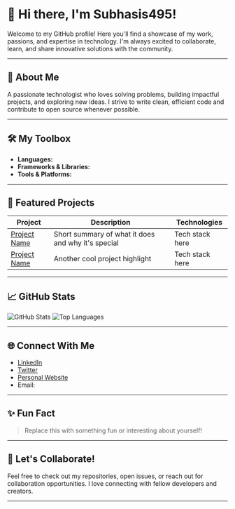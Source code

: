 # 👋 Hi there, I'm Subhasis495!

Welcome to my GitHub profile! Here you'll find a showcase of my work, passions, and expertise in technology. I'm always excited to collaborate, learn, and share innovative solutions with the community.

---

## 🚀 About Me

A passionate technologist who loves solving problems, building impactful projects, and exploring new ideas. I strive to write clean, efficient code and contribute to open source whenever possible.

---

## 🛠️ My Toolbox

- **Languages:**  
- **Frameworks & Libraries:**  
- **Tools & Platforms:**  

---

## 🌟 Featured Projects

| Project | Description | Technologies |
|---------|-------------|--------------|
| [Project Name](#) | Short summary of what it does and why it's special | Tech stack here |
| [Project Name](#) | Another cool project highlight | Tech stack here |

---

## 📈 GitHub Stats

![GitHub Stats](https://github-readme-stats.vercel.app/api?username=Subhasis495&show_icons=true&theme=radical)
![Top Languages](https://github-readme-stats.vercel.app/api/top-langs/?username=Subhasis495&layout=compact&theme=radical)

---

## 🌐 Connect With Me

- [LinkedIn](#)
- [Twitter](#)
- [Personal Website](#)
- Email: 

---

## ✨ Fun Fact

> Replace this with something fun or interesting about yourself!

---

## 📣 Let's Collaborate!

Feel free to check out my repositories, open issues, or reach out for collaboration opportunities. I love connecting with fellow developers and creators.

---

<!--
Want this README to be even more personalized?
Reply with the following details:
- Your profession or current role
- Top technical or creative skills
- Favorite or most impactful projects (with repo links)
- Any social links (LinkedIn, Twitter, website, etc.)
- A fun fact or personal mantra
I'll refine your profile README to make it truly outstanding!
-->

